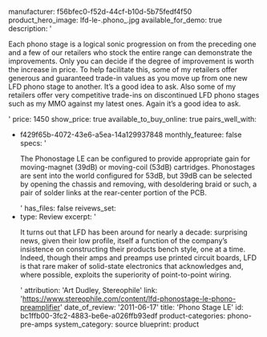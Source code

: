 manufacturer: f56bfec0-f52d-44cf-b10d-5b75fedf4f50
product_hero_image: lfd-le-.phono_.jpg
available_for_demo: true
description: '<p>Each phono stage is a logical sonic progression on from the preceding one and a few of our retailers who stock the entire range can demonstrate the improvements. Only you can decide if the degree of improvement is worth the increase in price. To help facilitate this, some of my retailers offer generous and guaranteed trade-in values as you move up from one new LFD phono stage to another. It’s a good idea to ask. Also some of my retailers offer very competitive trade-ins on discontinued LFD phono stages such as my MMO against my latest ones. Again it’s a good idea to ask.</p>'
price: 1450
show_price: true
available_to_buy_online: true
pairs_well_with:
  - f429f65b-4072-43e6-a5ea-14a129937848
monthly_featuree: false
specs: '<p>The Phonostage LE can be configured to provide appropriate gain for moving-magnet (39dB) or moving-coil (53dB) cartridges. Phonostages are sent into the world configured for 53dB, but 39dB can be selected by opening the chassis and removing, with desoldering braid or such, a pair of solder links at the rear-center portion of the PCB.</p>'
has_files: false
reivews_set:
  -
    type: Review
    excerpt: '<p>It turns out that LFD has been around for nearly a decade: surprising news, given their low profile, itself a function of the company’s insistence on constructing their products bench style, one at a time. Indeed, though their amps and preamps use printed circuit boards, LFD is that rare maker of solid-state electronics that acknowledges and, where possible, exploits the superiority of point-to-point wiring.&nbsp;&nbsp;</p>'
    attribution: 'Art Dudley, Stereophile'
    link: 'https://www.stereophile.com/content/lfd-phonostage-le-phono-preamplifier'
    date_of_review: '2011-06-17'
title: 'Phono Stage LE'
id: bc1ffb00-3fc2-4883-be6e-a026ffb93edf
product-categories: phono-pre-amps
system_category: source
blueprint: product
